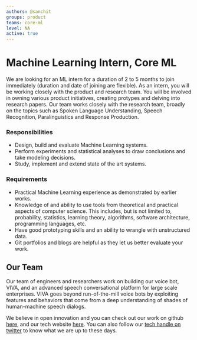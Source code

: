```yaml
---
authors: @sanchit
groups: product
teams: core-ml
level: NA
active: true
---
```

# Machine Learning Intern, Core ML

We are looking for an ML intern for a duration of 2 to 5 months to join immediately (duration and date of joining are flexible). As an intern, you will be working closely with the product and research team. You will be involved in owning various product initiatives, creating protypes and delving into research papers. 
Our team works closely with the research team, broadly on the topics such as Spoken Language Understanding, Speech Recognition, Paralinguistics and Response Production.

### Responsibilities

+ Design, build and evaluate Machine Learning systems.
+ Perform experiments and statistical analyses to draw conclusions and take
  modeling decisions.
+ Study, implement and extend state of the art systems.
 
### Requirements

+ Practical Machine Learning experience as demonstrated by earlier works.
+ Knowledge of and ability to use tools from theoretical and practical aspects
  of computer science. This includes, but is not limited to, probability,
  statistics, learning theory, algorithms, software architecture, programming
  languages, etc.
+ Have good prototyping skills and an ability to wrangle with unstructured data.
+ Git portfolios and blogs are helpful as they let us better evaluate your work.

## Our Team

Our team of engineers and researchers work on building our voice bot, VIVA, and
an advanced speech conversational platform for large scale enterprises. VIVA
goes beyond run-of-the-mill voice bots by exploiting features and behaviors that
come from a deep understanding of shades of human-machine speech dialogs.

We believe in open innovation and you can check out our work on github [here](https://github.com/skit-ai), and
our tech website [here](https://tech.skit.ai/). You can also follow our [tech handle on twitter](https://twitter.com/SkitTech/) to know
what we are up to these days.
